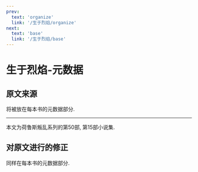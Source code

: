 ```yaml
---
prev:
  text: 'organize'
  link: '/生于烈焰/organize'
next:
  text: 'base'
  link: '/生于烈焰/base'
---
```


# 生于烈焰-元数据

## 原文来源

将被放在每本书的元数据部分.

--------

本文为荷鲁斯叛乱系列的第50部, 第15部小说集.

## 对原文进行的修正

同样在每本书的元数据部分.

